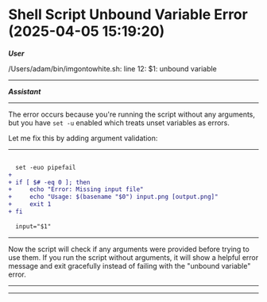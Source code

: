 <!-- Generated by SpecStory -->

# Shell Script Unbound Variable Error (2025-04-05 15:19:20)

_**User**_

/Users/adam/bin/imgontowhite.sh: line 12: $1: unbound variable

---

_**Assistant**_



---

The error occurs because you're running the script without any arguments, but you have `set -u` enabled which treats unset variables as errors.

Let me fix this by adding argument validation:

---

```diff
  
  set -euo pipefail
+ 
+ if [ $# -eq 0 ]; then
+     echo "Error: Missing input file"
+     echo "Usage: $(basename "$0") input.png [output.png]"
+     exit 1
+ fi
  
  input="$1"
```

---

Now the script will check if any arguments were provided before trying to use them. If you run the script without arguments, it will show a helpful error message and exit gracefully instead of failing with the "unbound variable" error.

---



---


